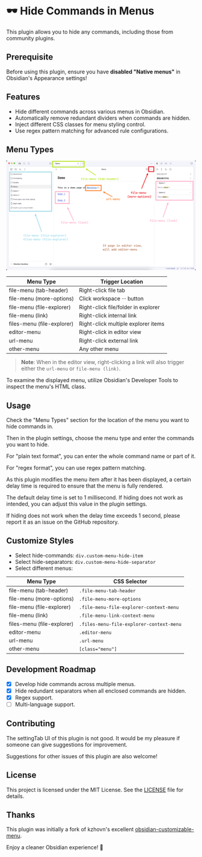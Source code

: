 # 🕶️ Hide Commands in Menus

This plugin allows you to hide any commands, including those from community plugins.

## Prerequisite

Before using this plugin, ensure you have **disabled "Native menus"** in Obsidian's Appearance settings!

## Features

- Hide different commands across various menus in Obsidian.
- Automatically remove redundant dividers when commands are hidden.
- Inject different CSS classes for menu styling control.
- Use regex pattern matching for advanced rule configurations.

## Menu Types

![Menu Types](resources/menu-positions.png)

| Menu Type                  | Trigger Location                    |
| -------------------------- | ----------------------------------- |
| file-menu (tab-header)     | Right-click file tab                |
| file-menu (more-options)   | Click workspace ··· button          |
| file-menu (file-explorer)  | Right-click file/folder in explorer |
| file-menu (link)           | Right-click internal link           |
| files-menu (file-explorer) | Right-click multiple explorer items |
| editor-menu                | Right-click in editor view          |
| url-menu                   | Right-click external link           |
| other-menu                 | Any other menu                      |

> **Note**: When in the editor view, right-clicking a link will also trigger either the `url-menu` or `file-menu (link)`.

To examine the displayed menu, utilize Obsidian's Developer Tools to inspect the menu's HTML class.

## Usage

Check the "Menu Types" section for the location of the menu you want to hide commands in.

Then in the plugin settings, choose the menu type and enter the commands you want to hide.

For "plain text format", you can enter the whole command name or part of it.

For "regex format", you can use regex pattern matching.

As this plugin modifies the menu item after it has been displayed, a certain delay time is required to ensure that the menu is fully rendered.

The default delay time is set to 1 millisecond. If hiding does not work as intended, you can adjust this value in the plugin settings.

If hiding does not work when the delay time exceeds 1 second, please report it as an issue on the GitHub repository.


## Customize Styles

- Select hide-commands: `div.custom-menu-hide-item`
- Select hide-separators: `div.custom-menu-hide-separator`
- Select different menus:

| Menu Type                  | CSS Selector                             |
| -------------------------- | ---------------------------------------- |
| file-menu (tab-header)     | `.file-menu-tab-header`                  |
| file-menu (more-options)   | `.file-menu-more-options`                |
| file-menu (file-explorer)  | `.file-menu-file-explorer-context-menu`  |
| file-menu (link)           | `.file-menu-link-context-menu`           |
| files-menu (file-explorer) | `.files-menu-file-explorer-context-menu` |
| editor-menu                | `.editor-menu`                           |
| url-menu                   | `.url-menu`                              |
| other-menu                 | `[class="menu"]`                         |

## Development Roadmap

- [x] Develop hide commands across multiple menus.
- [x] Hide redundant separators when all enclosed commands are hidden.
- [x] Regex support.
- [ ] Multi-language support.

## Contributing

The settingTab UI of this plugin is not good. It would be my pleasure if someone can give suggestions for improvement.

Suggestions for other issues of this plugin are also welcome!

## License

This project is licensed under the MIT License. See the [LICENSE](LICENSE) file for details.

## Thanks

This plugin was initially a fork of kzhovn's excellent [obsidian-customizable-menu](https://github.com/kzhovn/obsidian-customizable-menu).

Enjoy a cleaner Obsidian experience! 🚀
